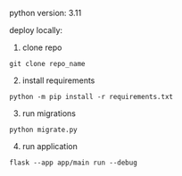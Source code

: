 python version: 3.11

deploy locally:

1) clone repo
```commandline
git clone repo_name
```

2) install requirements

```commandline
python -m pip install -r requirements.txt
```

3) run migrations
```commandline
python migrate.py
```

4) run application
```commandline
flask --app app/main run --debug
```
